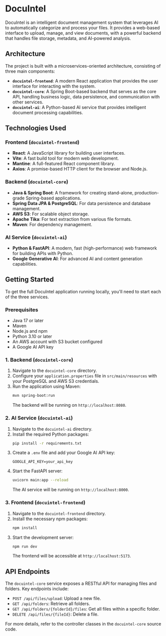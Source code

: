 # DocuIntel

DocuIntel is an intelligent document management system that leverages AI to automatically categorize and process your files. It provides a web-based interface to upload, manage, and view documents, with a powerful backend that handles file storage, metadata, and AI-powered analysis.

## Architecture

The project is built with a microservices-oriented architecture, consisting of three main components:

-   **`docuintel-frontend`**: A modern React application that provides the user interface for interacting with the system.
-   **`docuintel-core`**: A Spring Boot-based backend that serves as the core API, handling business logic, data persistence, and communication with other services.
-   **`docuintel-ai`**: A Python-based AI service that provides intelligent document processing capabilities.

## Technologies Used

### Frontend (`docuintel-frontend`)

-   **React**: A JavaScript library for building user interfaces.
-   **Vite**: A fast build tool for modern web development.
-   **Mantine**: A full-featured React component library.
-   **Axios**: A promise-based HTTP client for the browser and Node.js.

### Backend (`docuintel-core`)

-   **Java & Spring Boot**: A framework for creating stand-alone, production-grade Spring-based applications.
-   **Spring Data JPA & PostgreSQL**: For data persistence and database management.
-   **AWS S3**: For scalable object storage.
-   **Apache Tika**: For text extraction from various file formats.
-   **Maven**: For dependency management.

### AI Service (`docuintel-ai`)

-   **Python & FastAPI**: A modern, fast (high-performance) web framework for building APIs with Python.
-   **Google Generative AI**: For advanced AI and content generation capabilities.

## Getting Started

To get the full DocuIntel application running locally, you'll need to start each of the three services.

### Prerequisites

-   Java 17 or later
-   Maven
-   Node.js and npm
-   Python 3.10 or later
-   An AWS account with S3 bucket configured
-   A Google AI API key

### 1. Backend (`docuintel-core`)

1.  Navigate to the `docuintel-core` directory.
2.  Configure your `application.properties` file in `src/main/resources` with your PostgreSQL and AWS S3 credentials.
3.  Run the application using Maven:
    ```bash
    mvn spring-boot:run
    ```
    The backend will be running on `http://localhost:8080`.

### 2. AI Service (`docuintel-ai`)

1.  Navigate to the `docuintel-ai` directory.
2.  Install the required Python packages:
    ```bash
    pip install -r requirements.txt
    ```
3.  Create a `.env` file and add your Google AI API key:
    ```
    GOOGLE_API_KEY=your_api_key
    ```
4.  Start the FastAPI server:
    ```bash
    uvicorn main:app --reload
    ```
    The AI service will be running on `http://localhost:8000`.

### 3. Frontend (`docuintel-frontend`)

1.  Navigate to the `docuintel-frontend` directory.
2.  Install the necessary npm packages:
    ```bash
    npm install
    ```
3.  Start the development server:
    ```bash
    npm run dev
    ```
    The frontend will be accessible at `http://localhost:5173`.

## API Endpoints

The `docuintel-core` service exposes a RESTful API for managing files and folders. Key endpoints include:

-   `POST /api/files/upload`: Upload a new file.
-   `GET /api/folders`: Retrieve all folders.
-   `GET /api/folders/{folderId}/files`: Get all files within a specific folder.
-   `DELETE /api/files/{fileId}`: Delete a file.

For more details, refer to the controller classes in the `docuintel-core` source code.
